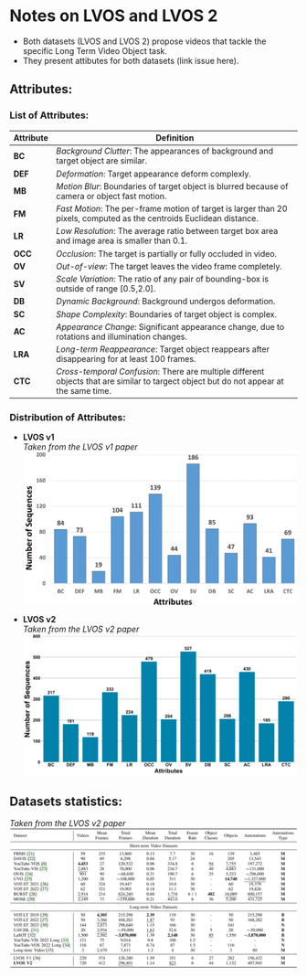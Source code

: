 # Notes on LVOS and LVOS 2
- Both datasets (LVOS and LVOS 2) propose videos that tackle the specific Long Term Video Object task.
- They present attibutes for both datasets (link issue here).

## Attributes: 
### List of Attributes:
| Attribute | Definition |
| --------- | ---------- |
| **BC**  | *Background Clutter*: The appearances of background and target object are similar.
| **DEF** | *Deformation*: Target appearance deform complexly.
| **MB**  | *Motion Blur*: Boundaries of target object is blurred because of camera or object fast motion.
| **FM**  | *Fast Motion*: The per-frame motion of target is larger than 20 pixels, computed as the centroids Euclidean distance.
| **LR**  | *Low Resolution*: The average ratio between target box area and image area is smaller than 0.1.
| **OCC** | *Occlusion*: The target is partially or fully occluded in video.
| **OV**  | *Out-of-view*: The target leaves the video frame completely.
| **SV**  | *Scale Variation*: The ratio of any pair of bounding-box is outside of range [0.5,2.0].
| **DB**  | *Dynamic Background*: Background undergos deformation.
| **SC**  | *Shape Complexity*: Boundaries of target object is complex.
| **AC**  | *Appearance Change*: Significant appearance change, due to rotations and illumination changes.
| **LRA** | *Long-term Reappearance*: Target object reappears after disappearing for at least 100 frames.
| **CTC** | *Cross-temporal Confusion*: There are multiple different objects that are similar to targect object but do not appear at the same time.

### Distribution of Attributes:
- **LVOS v1**  
    *Taken from the LVOS v1 paper*
    ![](./assets/attr_dist_LVOS_1.png)

- **LVOS v2**  
    *Taken from the LVOS v2 paper*
    ![](./assets/attr_dist_LVOS_2.png)


## Datasets statistics:
*Taken from the LVOS v2 paper*
![](./assets/LVOS_2_vs_all_VOS_datasets.png)

